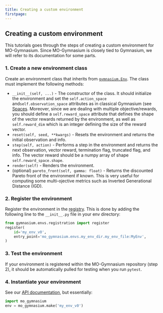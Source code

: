 ```yaml
---
title: Creating a custom environment
firstpage:
---
```


## Creating a custom environment

This tutorials goes through the steps of creating a custom environment for MO-Gymnasium. Since MO-Gymnasium is closely tied to Gymnasium, we will refer to its documentation for some parts.

### 1. Create a new environment class
Create an environment class that inherits from [`gymnasium.Env`](https://gymnasium.farama.org/api/env/). The class must implement the following methods:
* `__init__(self, ...)` - The constructor of the class. It should initialize the environment and set the `self.action_space` and`self.observation_space` attributes as in classical Gymnasium (see [Spaces](https://gymnasium.farama.org/api/spaces/). Moreover, since we are dealing with multiple objective/rewards, you should define a `self.reward_space` attribute that defines the shape of the vector rewards returned by the environment, as well as `self.reward_dim` which is an integer defining the size of the reward vector.
* `reset(self, seed, **kwargs)` - Resets the environment and returns the initial observation and info.
* `step(self, action)` - Performs a step in the environment and returns the next observation, vector reward, termination flag, truncated flag, and info. The vector reward should be a numpy array of shape `self.reward_space.shape`.
* `render(self)` - Renders the environment.
* (optional) `pareto_front(self, gamma: float)` - Returns the discounted Pareto front of the environment if known. This is very useful for computing some multi-ojective metrics such as Inverted Generational Distance (IGD).

### 2. Register the environment
Register the environment in the [registry](https://gymnasium.farama.org/api/registry/). This is done by adding the following line to the `__init__.py` file in your env directory:
```python
from gymnasium.envs.registration import register
register(
    id='my_env_v0',
    entry_point='mo_gymnasium.envs.my_env_dir.my_env_file:MyEnv',
)
```

### 3. Test the environment
If your environment is registered within the MO-Gymnasium repository (step 2), it should be automatically pulled for testing when you run `pytest`.

### 4. Instantiate your environment
See our [API documentation](https://mo-gymnasium.farama.org/introduction/api/), but essentially:
```python
import mo_gymnasium
env = mo_gymnasium.make('my_env_v0')
```
